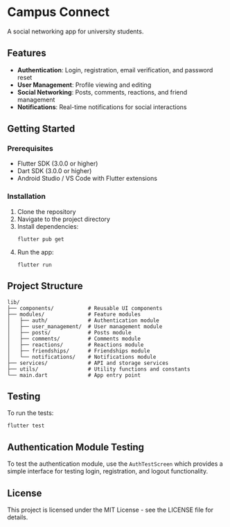 # Campus Connect

A social networking app for university students.

## Features

- **Authentication**: Login, registration, email verification, and password reset
- **User Management**: Profile viewing and editing
- **Social Networking**: Posts, comments, reactions, and friend management
- **Notifications**: Real-time notifications for social interactions

## Getting Started

### Prerequisites

- Flutter SDK (3.0.0 or higher)
- Dart SDK (3.0.0 or higher)
- Android Studio / VS Code with Flutter extensions

### Installation

1. Clone the repository
2. Navigate to the project directory
3. Install dependencies:
   ```
   flutter pub get
   ```
4. Run the app:
   ```
   flutter run
   ```

## Project Structure

```
lib/
├── components/           # Reusable UI components
├── modules/              # Feature modules
│   ├── auth/             # Authentication module
│   ├── user_management/  # User management module
│   ├── posts/            # Posts module
│   ├── comments/         # Comments module
│   ├── reactions/        # Reactions module
│   ├── friendships/      # Friendships module
│   └── notifications/    # Notifications module
├── services/             # API and storage services
├── utils/                # Utility functions and constants
└── main.dart             # App entry point
```

## Testing

To run the tests:
```
flutter test
```

## Authentication Module Testing

To test the authentication module, use the `AuthTestScreen` which provides a simple interface for testing login, registration, and logout functionality.

## License

This project is licensed under the MIT License - see the LICENSE file for details.
